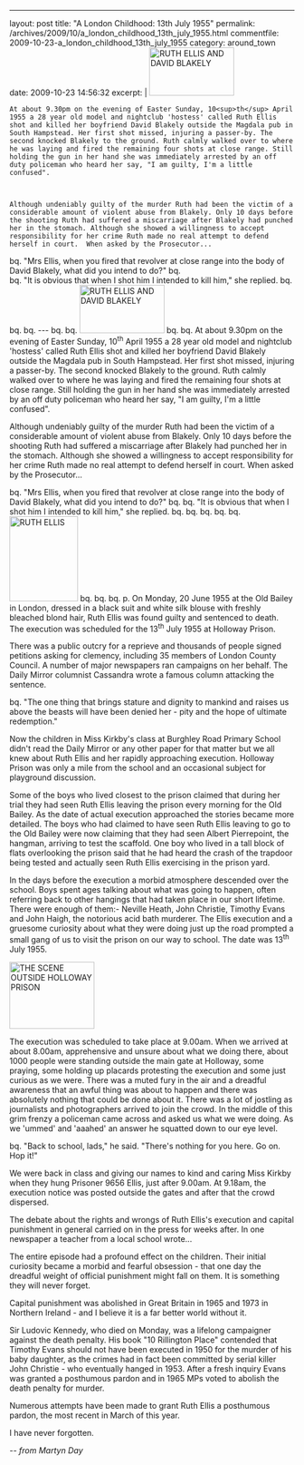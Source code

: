 ---
layout: post
title: "A London Childhood&#58; 13th July 1955"
permalink: /archives/2009/10/a_london_childhood_13th_july_1955.html
commentfile: 2009-10-23-a_london_childhood_13th_july_1955
category: around_town
date: 2009-10-23 14:56:32
excerpt: |
    <a href="/assets/images/2009/ruth_ellis.jpg"><img src="/assets/images/2009/ruth_ellis-thumb.jpg" width="150" height="85" alt="RUTH ELLIS AND DAVID BLAKELY"  class="photo right" /></a>
    
    
    At about 9.30pm on the evening of Easter Sunday, 10<sup>th</sup> April 1955 a 28 year old model and nightclub 'hostess' called Ruth Ellis shot and killed her boyfriend David Blakely outside the Magdala pub in South Hampstead. Her first shot missed, injuring a passer-by. The second knocked Blakely to the ground. Ruth calmly walked over to where he was laying and fired the remaining four shots at close range. Still holding the gun in her hand she was immediately arrested by an off duty policeman who heard her say, "I am guilty, I'm a little confused".
    
    
    
    Although undeniably guilty of the murder Ruth had been the victim of a considerable amount of violent abuse from Blakely. Only 10 days before the shooting Ruth had suffered a miscarriage after Blakely had punched her in the stomach. Although she showed a willingness to accept responsibility for her crime Ruth made no real attempt to defend herself in court.  When asked by the Prosecutor...
    
bq.      "Mrs Ellis, when you fired that revolver at close range into the body of David Blakely, what did you intend to do?"
bq.     
bq.     "It is obvious that when I shot him I intended to kill him," she replied.
bq.     
bq. 
bq. ---
bq. 
bq. <a href="/assets/images/2009/ruth_ellis.jpg"><img src="/assets/images/2009/ruth_ellis-thumb.jpg" width="150" height="85" alt="RUTH ELLIS AND DAVID BLAKELY"  class="photo right" /></a>
bq. 
bq. 
At about 9.30pm on the evening of Easter Sunday, 10<sup>th</sup> April 1955 a 28 year old model and nightclub 'hostess' called Ruth Ellis shot and killed her boyfriend David Blakely outside the Magdala pub in South Hampstead. Her first shot missed, injuring a passer-by. The second knocked Blakely to the ground. Ruth calmly walked over to where he was laying and fired the remaining four shots at close range. Still holding the gun in her hand she was immediately arrested by an off duty policeman who heard her say, "I am guilty, I'm a little confused".



Although undeniably guilty of the murder Ruth had been the victim of a considerable amount of violent abuse from Blakely. Only 10 days before the shooting Ruth had suffered a miscarriage after Blakely had punched her in the stomach. Although she showed a willingness to accept responsibility for her crime Ruth made no real attempt to defend herself in court.  When asked by the Prosecutor...

bq.  "Mrs Ellis, when you fired that revolver at close range into the body of David Blakely, what did you intend to do?"
bq. 
bq. "It is obvious that when I shot him I intended to kill him," she replied.
bq. 
bq. 
bq. 
bq. 
bq. <a href="/assets/images/2009/ruth_ellis_blakey.jpg"><img src="/assets/images/2009/ruth_ellis_blakey-thumb.jpg" width="121" height="150" alt="RUTH ELLIS" class="photo right" /></a>
bq. 
bq. 
bq. 
p. On Monday, 20 June 1955 at the Old Bailey in London, dressed in a black suit and white silk blouse with freshly bleached blond hair, Ruth Ellis was found guilty and sentenced to death. The execution was scheduled for the 13<sup>th</sup> July 1955 at Holloway Prison.

There was a public outcry for a reprieve and thousands of people signed petitions asking for clemency, including 35 members of London County Council. A number of major newspapers ran campaigns on her behalf. The Daily Mirror columnist Cassandra wrote a famous column attacking the sentence.

bq. "The one thing that brings stature and dignity to mankind and raises us above the beasts will have been denied her - pity and the hope of ultimate redemption."

Now the children in Miss Kirkby's class at Burghley Road Primary School didn't read the Daily Mirror or any other paper for that matter but we all knew about Ruth Ellis and her rapidly approaching execution. Holloway Prison was only a mile from the school and an occasional subject for playground discussion.

Some of the boys who lived closest to the prison claimed that during her trial they had seen Ruth Ellis leaving the prison every morning for the Old Bailey. As the date of actual execution approached the stories became more detailed. The boys who had claimed to have seen Ruth Ellis leaving to go to the Old Bailey were now claiming that they had seen Albert Pierrepoint, the hangman, arriving to test the scaffold. One boy who lived in a tall block of flats overlooking the prison said that he had heard the crash of the trapdoor being tested and actually seen Ruth Ellis exercising in the prison yard.

In the days before the execution a morbid atmosphere descended over the school. Boys spent ages talking about what was going to happen, often referring back to other hangings that had taken place in our short lifetime. There were enough of them:- Neville Heath, John Christie, Timothy Evans and John Haigh, the notorious acid bath murderer. The Ellis execution and a gruesome curiosity about what they were doing just up the road prompted a small gang of us to visit the prison on our way to school. The date was 13<sup>th</sup> July 1955.

<a href="/assets/images/2009/holloway_prison_ruth_ellis.png"><img src="/assets/images/2009/holloway_prison_ruth_ellis-thumb.png" width="150" height="118" alt="THE SCENE OUTSIDE HOLLOWAY PRISON" class="photo right" /></a>



The execution was scheduled to take place at 9.00am. When we arrived at about 8.00am, apprehensive and unsure about what we doing there, about 1000 people were standing outside the main gate at Holloway, some praying, some holding up placards protesting the execution and some just curious as we were. There was a muted fury in the air and a dreadful awareness that an awful thing was about to happen and there was absolutely nothing that could be done about it.  There was a lot of jostling as journalists and photographers arrived to join the crowd. In the middle of this grim frenzy a policeman came across and asked us what we were doing. As we 'ummed' and 'aaahed' an answer he squatted down to our eye level.

bq. "Back to school, lads," he said. "There's nothing for you here. Go on. Hop it!"

We were back in class and giving our names to kind and caring Miss Kirkby when they hung Prisoner 9656 Ellis, just after 9.00am. At 9.18am, the execution notice was posted outside the gates and after that the crowd dispersed.

The debate about the rights and wrongs of Ruth Ellis's execution and capital punishment in general carried on in the press for weeks after. In one newspaper a teacher from a local school wrote...

The entire episode had a profound effect on the children. Their initial curiosity became a morbid and fearful obsession - that one day the dreadful weight of official punishment might fall on them. It is something they will never forget.

Capital punishment was abolished in Great Britain in 1965 and 1973 in Northern Ireland - and I believe it is a far better world without it.

<div markdown="1" class="box">
Sir Ludovic Kennedy, who died on Monday, was a lifelong campaigner against the death penalty. His book "10 Rillington Place" contended that Timothy Evans should not have been executed in 1950 for the murder of his baby daughter, as the crimes had in fact been committed by serial killer John Christie - who eventually hanged in 1953. After a fresh inquiry Evans was granted a posthumous pardon and in 1965 MPs voted to abolish the death penalty for murder.

Numerous attempts have been made to grant Ruth Ellis a posthumous pardon, the most recent in March of this year.
</div>

I have never forgotten.

<cite>-- from Martyn Day</cite>


